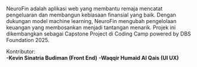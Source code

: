NeuroFin adalah aplikasi web yang membantu remaja mencatat pengeluaran dan membangun kebiasaan finansial yang baik. Dengan dukungan model machine learning, NeuroFin mengubah pengelolaan keuangan yang membosankan menjadi tantangan menarik. Projek ini dikembangkan sebagai Capstone Project di Coding Camp powered by DBS Foundation 2025.

Kontributor: <br />
<b>-Kevin Sinatria Budiman (Front End)</b>
<b>-Waqqir Humaid Al Qais (UI UX)</b>

